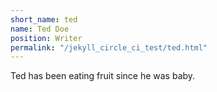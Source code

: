 ```yaml
---
short_name: ted
name: Ted Doe
position: Writer
permalink: "/jekyll_circle_ci_test/ted.html"
---
```

Ted has been eating fruit since he was baby.